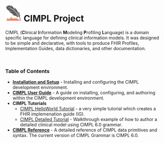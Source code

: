 #  ![](img_cimpl/cimpl-logo.png) CIMPL Project

CIMPL (**C**linical **I**nformation **M**odeling **P**rofiling **L**anguage) is a domain specific language for defining clinical information models. It was designed to be simple and declarative, with tools to produce FHIR Profiles, Implementation Guides, data dictionaries, and other documentation.

<br />

### Table of Contents

* [**Installation and Setup**](cimplInstall.md) - Installing and configuring the CIMPL development environment.
* [**CIMPL User Guide**](cimpl6UserGuide.md) - A guide on installing, configuring, and authoring within the CIMPL development environment.
* **CIMPL Tutorials**
    - [CIMPL HelloWorld Tutorial](cimpl6Tutorial_helloWorld.md) - a very simple tutorial which creates a FHIR implemenation guide (IG).
    - [CIMPL Detailed Tutorial](cimpl6Tutorial_detail.md) - Walkthrough example of how to author a detailed clinical model using CIMPL 6.0 grammar.
* [**CIMPL Reference**](cimpl6Reference.md) - A detailed reference of CIMPL data primitives and syntax.  The current version of CIMPL Grammar is CIMPL 6.0.